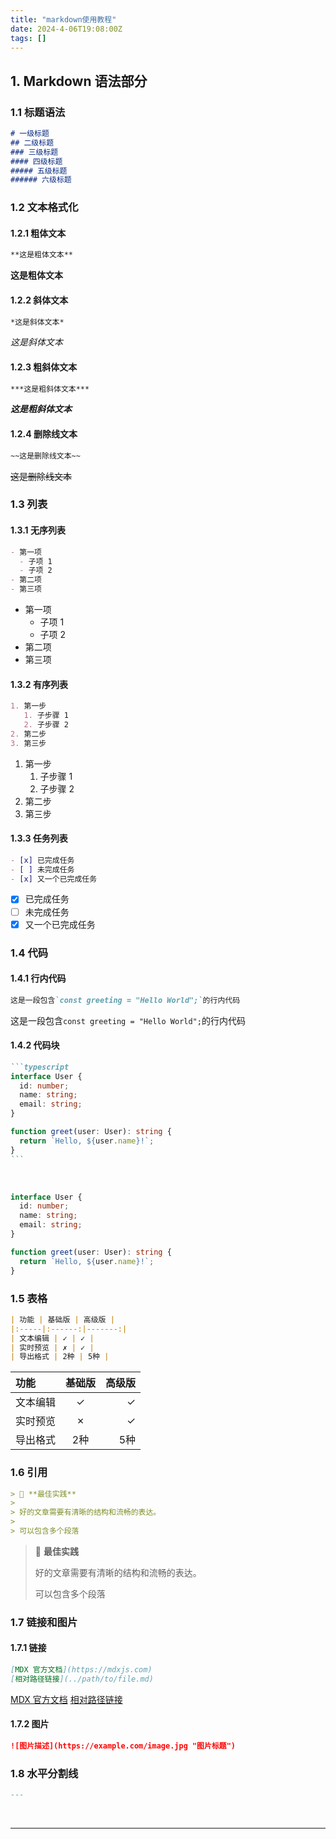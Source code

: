 ```yaml
---
title: "markdown使用教程"
date: 2024-4-06T19:08:00Z
tags: []
---
```


## 1. Markdown 语法部分

### 1.1 标题语法

```markdown
# 一级标题
## 二级标题
### 三级标题
#### 四级标题
##### 五级标题
###### 六级标题
```

### 1.2 文本格式化

#### 1.2.1 粗体文本

```markdown
**这是粗体文本**
```

**这是粗体文本**

#### 1.2.2 斜体文本

```markdown
*这是斜体文本*
```

*这是斜体文本*

#### 1.2.3 粗斜体文本

```markdown
***这是粗斜体文本***
```

***这是粗斜体文本***

#### 1.2.4 删除线文本

```markdown
~~这是删除线文本~~
```

~~这是删除线文本~~

### 1.3 列表

#### 1.3.1 无序列表

```markdown
- 第一项
  - 子项 1
  - 子项 2
- 第二项
- 第三项
```

- 第一项
  - 子项 1
  - 子项 2
- 第二项
- 第三项

#### 1.3.2 有序列表

```markdown
1. 第一步
   1. 子步骤 1
   2. 子步骤 2
2. 第二步
3. 第三步
```

1. 第一步
   1. 子步骤 1
   2. 子步骤 2
2. 第二步
3. 第三步

#### 1.3.3 任务列表

```markdown
- [x] 已完成任务
- [ ] 未完成任务
- [x] 又一个已完成任务
```

- [x] 已完成任务
- [ ] 未完成任务
- [x] 又一个已完成任务

### 1.4 代码

#### 1.4.1 行内代码

```markdown
这是一段包含`const greeting = "Hello World";`的行内代码
```

这是一段包含`const greeting = "Hello World";`的行内代码

#### 1.4.2 代码块

````markdown
```typescript
interface User {
  id: number;
  name: string;
  email: string;
}

function greet(user: User): string {
  return `Hello, ${user.name}!`;
}
```
````

<br/>

```typescript
interface User {
  id: number;
  name: string;
  email: string;
}

function greet(user: User): string {
  return `Hello, ${user.name}!`;
}
```

### 1.5 表格

```markdown
| 功能 | 基础版 | 高级版 |
|:-----|:------:|-------:|
| 文本编辑 | ✓ | ✓ |
| 实时预览 | ✗ | ✓ |
| 导出格式 | 2种 | 5种 |
```

| 功能 | 基础版 | 高级版 |
|:-----|:------:|-------:|
| 文本编辑 | ✓ | ✓ |
| 实时预览 | ✗ | ✓ |
| 导出格式 | 2种 | 5种 |

### 1.6 引用

```markdown
> 📌 **最佳实践**
> 
> 好的文章需要有清晰的结构和流畅的表达。
> 
> 可以包含多个段落
```

> 📌 **最佳实践**
>
> 好的文章需要有清晰的结构和流畅的表达。
>
> 可以包含多个段落

### 1.7 链接和图片

#### 1.7.1 链接

```markdown
[MDX 官方文档](https://mdxjs.com)
[相对路径链接](../path/to/file.md)
```

[MDX 官方文档](https://mdxjs.com)
[相对路径链接](../path/to/file.md)

#### 1.7.2 图片

```markdown
![图片描述](https://example.com/image.jpg "图片标题")
```

### 1.8 水平分割线

```markdown
---
```

<br/>

---